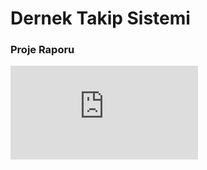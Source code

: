 # Dernek Takip Sistemi

### Proje Raporu

![Proje Raporunu görmek için tıklayın.](https://github.com/busraozdemir0/DernekTakipOtomasyon/blob/master/RAPOR.pdf)
